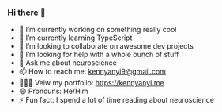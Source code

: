 ### Hi there 👋

- 🔭 I’m currently working on something really cool
- 🌱 I’m currently learning TypeScript
- 👯 I’m looking to collaborate on awesome dev projects
- 🤔 I’m looking for help with a whole bunch of stuff
- 💬 Ask me about neuroscience
- 📫 How to reach me: kennyanyi9@gmail.com
- 👨🏿‍💻 Veiw my portfolio: https://kennyanyi.me
- 😄 Pronouns: He/Him
- ⚡ Fun fact: I spend a lot of time reading about neuroscience

